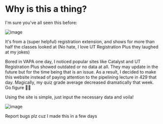# Why is this a thing? 

I'm sure you've all seen this before: 

![image](https://user-images.githubusercontent.com/53978637/233871181-d681c4a6-20a7-4544-9f1f-5e5fae1a6569.png)

It's from a (super helpful) registration extension, and shows for more than half the classes looked at (No hate, I love UT Registration Plus they laughed at my jokes)

Bored in VAPA one day, I noticed popular sites like Catalyst and UT Registration Plus showed outdated or no data at all. They may update in the future but for the time being that is an issue. As a result, I decided to make this website instead of paying attention to the pipelining lecture in 429 that day. Magically, my quiz grade average decreased dramatically that week. Go figure 🤷‍♂️

Using the site is simple, just input the necessary data and voila!

![image](https://user-images.githubusercontent.com/53978637/233871547-cabbbf4c-b09d-46ed-a9b2-8193b4d73f4c.png)

Report bugs plz cuz I made this in a few days 
